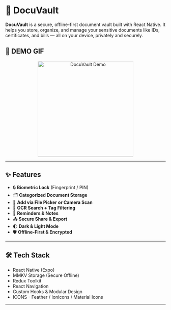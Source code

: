 # 🔐 DocuVault

**DocuVault** is a secure, offline-first document vault built with React Native. It helps you store, organize, and manage your sensitive documents like IDs, certificates, and bills — all on your device, privately and securely.

## 🎥 DEMO GIF

<div align="center">
  <img src="./assets/screenshots/scan_demo.gif" alt="DocuVault Demo" width="300" />
</div>

---

## ✨ Features

- 🔒 **Biometric Lock** (Fingerprint / PIN)
- 🗂️ **Categorized Document Storage**
- 📂 **Add via File Picker or Camera Scan**
- 🔎 **OCR Search + Tag Filtering**
- 📅 **Reminders & Notes**
- 📤 **Secure Share & Export**
- 🌓 **Dark & Light Mode**
- 🛡️ **Offline-First & Encrypted**

---

## 🛠 Tech Stack

- React Native (Expo)
- MMKV Storage (Secure Offline)
- Redux Toolkit
- React Navigation
- Custom Hooks & Modular Design
- ICONS - Feather / Ionicons / Material Icons

---
